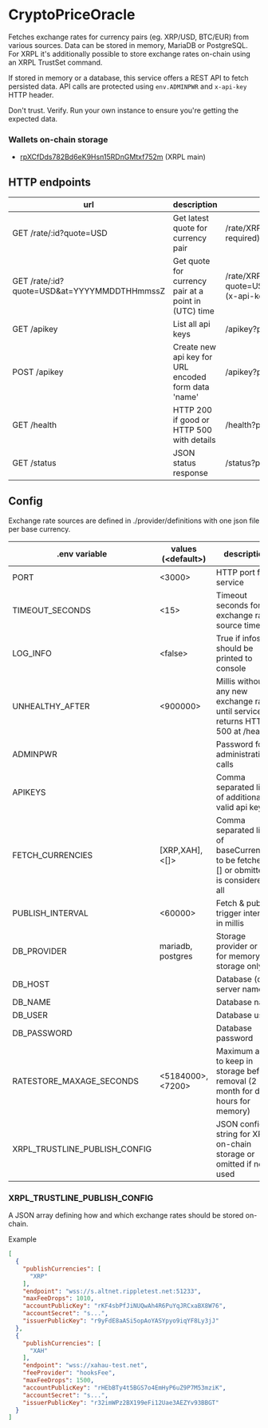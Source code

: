 # CryptoPriceOracle
Fetches exchange rates for currency pairs (eg. XRP/USD, BTC/EUR) from various sources. Data can be stored in memory, MariaDB or PostgreSQL. For XRPL it's additionally possible to store exchange rates on-chain using an XRPL TrustSet command.

If stored in memory or a database, this service offers a REST API to fetch persisted data. API calls are protected using <code>env.ADMINPWR</code> and <code>x-api-key</code> HTTP header.

Don't trust. Verify. Run your own instance to ensure you're getting the expected data.

### Wallets on-chain storage
- [rpXCfDds782Bd6eK9Hsn15RDnGMtxf752m](https://bithomp.com/explorer/rpXCfDds782Bd6eK9Hsn15RDnGMtxf752m) (XRPL main)

## HTTP endpoints
| url                 | description                                                                        | examples                          |
|---------------------|------------------------------------------------------------------------------------|-----------------------------------|
| GET  /rate/:id?quote=USD | Get latest quote for currency pair                                                 | /rate/XRP?quote=USD (x-api-key required) |
| GET  /rate/:id?quote=USD&at=YYYYMMDDTHHmmssZ   | Get quote for currency pair at a point in (UTC) time         | /rate/XRP?quote=USD&at=20231207T073723Z (x-api-key required) |
| GET  /apikey             | List all api keys                                                                  | /apikey?pwr=env.ADMINPWR     |
| POST /apikey             | Create new api key for URL encoded form data 'name'                                | /apikey?pwr=env.ADMINPWR     |
| GET  /health             | HTTP 200 if good or HTTP 500 with details                                          | /health?pwr=env.ADMINPWR     |
| GET  /status             | JSON status response                                                               | /status?pwr=env.ADMINPWR     |

## Config
Exchange rate sources are defined in ./provider/definitions with one json file per base currency.

| .env variable                 | values (\<default>)        | description                                                                        |
|-------------------------------|---------------------------|------------------------------------------------------------------------------------|
| PORT                          | <3000>                    | HTTP port for service                                                              |
| TIMEOUT_SECONDS               | <15>                      | Timeout seconds for exchange rate source timeout                                   |
| LOG_INFO                      | \<false>                   | True if infos should be printed to console                                            |
| UNHEALTHY_AFTER               | <900000>                  | Millis without any new exchange rates until service returns   HTTP 500 at /health                                 |
| ADMINPWR                      |                           | Password for administrative calls                                                  |
| APIKEYS                       |                           | Comma separated list of additional valid api keys                                  |
| FETCH_CURRENCIES              | [XRP,XAH], <[]>           | Comma separated list of baseCurrencies to be fetched. [] or obmitted is considered all |
| PUBLISH_INTERVAL              | <60000>                   | Fetch & publish trigger interval in millis                                         |
| DB_PROVIDER                   | mariadb, postgres     | Storage provider or null, for memory storage only                                  |
| DB_HOST                       |                           | Database (db) server name                                                          |
| DB_NAME                       |                           | Database name                                                                      |
| DB_USER                       |                           | Database user                                                                      |
| DB_PASSWORD                   |                           | Database password                                                                  |
| RATESTORE_MAXAGE_SECONDS      | <5184000>, <7200>         | Maximum age to keep in storage before removal (2 month for db, 2 hours for memory) |
| XRPL_TRUSTLINE_PUBLISH_CONFIG |                           | JSON config string for XRPL on-chain storage or omitted if not used                       |

### XRPL_TRUSTLINE_PUBLISH_CONFIG
A JSON array defining how and which exchange rates should be stored on-chain.

Example
```json
[
  {
    "publishCurrencies": [
      "XRP"
    ],
    "endpoint": "wss://s.altnet.rippletest.net:51233",
    "maxFeeDrops": 1010,
    "accountPublicKey": "rKF4sbPfJiNUQwAh4R6PuYqJRCxaBX8W76",
    "accountSecret": "s...",
    "issuerPublicKey": "r9yFdE8aASi5opAoYASYpyo9iqYF8Ly3jJ"
  },
  {
    "publishCurrencies": [
      "XAH"
    ],
    "endpoint": "wss://xahau-test.net",
    "feeProvider": "hooksFee",
    "maxFeeDrops": 1500,
    "accountPublicKey": "rHEbBTy4t5BGS7o4EmHyP6uZ9P7M53mziK",
    "accountSecret": "s...",
    "issuerPublicKey": "r32imWPz2BX199eFi12Uae3AEZYv93BBGT"
  }
]
```